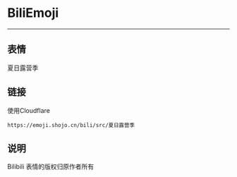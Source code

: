 # BiliEmoji
---
## 表情
夏日露营季
## 链接
使用Cloudflare
```
https://emoji.shojo.cn/bili/src/夏日露营季
```
## 说明
Bilibili 表情的版权归原作者所有

